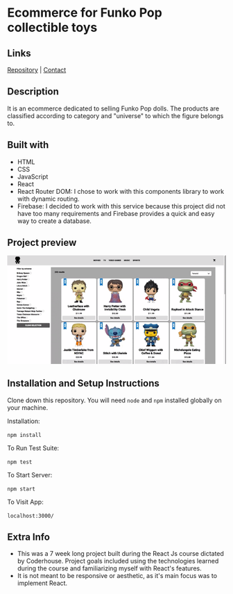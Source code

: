 # Ecommerce for Funko Pop collectible toys
## Links
[Repository](https://github.com/vlaurencena/react-app-victor-laurencena) | [Contact](mailto:victorlaurencena@gmail.com)
## Description
It is an ecommerce dedicated to selling Funko Pop dolls. The products are classified according to category and "universe" to which the figure belongs to. 
## Built with
* HTML
* CSS
* JavaScript
* React
* React Router DOM: I chose to work with this components library to work with dynamic routing.
* Firebase: I decided to work with this service because this project did not have too many requirements and Firebase provides a quick and easy way to create a database.
## Project preview
![](project-preview.gif)

## Installation and Setup Instructions
Clone down this repository. You will need `node` and `npm` installed globally on your machine.  

Installation:

`npm install`  

To Run Test Suite:  

`npm test`  

To Start Server:

`npm start`  

To Visit App:

`localhost:3000/`  
## Extra Info
  - This was a 7 week long project built during the React Js course dictated by Coderhouse. Project goals included using the technologies learned during the course and familiarizing myself with React's features.
  - It is not meant to be responsive or aesthetic, as it's main focus was to implement React.
